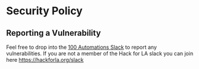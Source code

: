 # Security Policy

## Reporting a Vulnerability

Feel free to drop into the [100 Automations Slack](https://hackforla.slack.com/?redir=%2Farchives%2FC018S5TCQE7) to report any vulnerabilities. If you are not a member of the Hack for LA slack you can join here https://hackforla.org/slack

